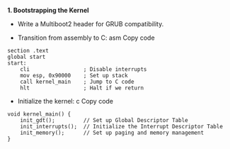 **1. Bootstrapping the Kernel**
- Write a Multiboot2 header for GRUB compatibility.

- Transition from assembly to C:
asm
Copy code



```
section .text
global start
start:
    cli                 ; Disable interrupts
    mov esp, 0x90000    ; Set up stack
    call kernel_main    ; Jump to C code
    hlt                 ; Halt if we return

```



- Initialize the kernel:
c
Copy code



```
void kernel_main() {
    init_gdt();         // Set up Global Descriptor Table
    init_interrupts();  // Initialize the Interrupt Descriptor Table
    init_memory();      // Set up paging and memory management
}
```




